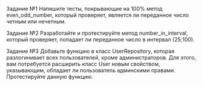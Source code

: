 Задание №1
Напишите тесты, покрывающие на 100% метод even_odd_number, который проверяет, является ли переданное число четным или нечетным.

Задание №2
Разработайте и протестируйте метод number_in_interval, который проверяет, попадает ли переданное число в интервал (25;100).

Задание №3
Добавьте функцию в класс UserRepository, которая разлогинивает всех пользователей, кроме администраторов. Для этого, вам потребуется расширить класс User новым свойством, указывающим, обладает ли пользователь админскими правами. Протестируйте данную функцию.